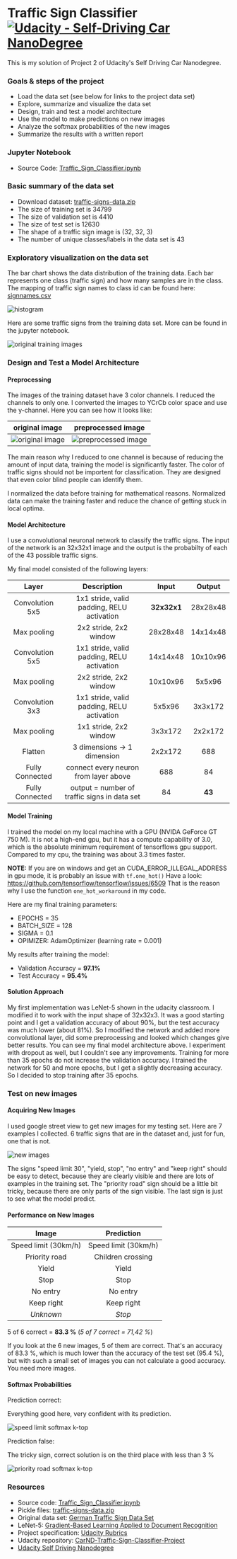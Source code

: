 # Traffic Sign Classifier [![Udacity - Self-Driving Car NanoDegree](https://s3.amazonaws.com/udacity-sdc/github/shield-carnd.svg)](http://www.udacity.com/drive)

This is my solution of Project 2 of Udacity's Self Driving Car Nanodegree.  

### Goals & steps of the project
* Load the data set (see below for links to the project data set)
* Explore, summarize and visualize the data set
* Design, train and test a model architecture
* Use the model to make predictions on new images
* Analyze the softmax probabilities of the new images
* Summarize the results with a written report

### Jupyter Notebook

* Source Code: [Traffic_Sign_Classifier.ipynb](./Traffic_Sign_Classifier.ipynb)

### Basic summary of the data set

* Download dataset: [traffic-signs-data.zip](https://d17h27t6h515a5.cloudfront.net/topher/2017/February/5898cd6f_traffic-signs-data/traffic-signs-data.zip)
* The size of training set is 34799
* The size of validation set is 4410
* The size of test set is 12630
* The shape of a traffic sign image is (32, 32, 3)
* The number of unique classes/labels in the data set is 43

### Exploratory visualization on the data set

The bar chart shows the data distribution of the training data. Each bar represents one class (traffic sign) and how many samples are in the class. The mapping of traffic sign names to class id can be found here: [signnames.csv](./signnames.csv)

![histogram](./images/histogram.png "histogram")

Here are some traffic signs from the training data set. More can be found in the jupyter notebook.

![original training images](./images/training_data_raw.jpg "original training images")

### Design and Test a Model Architecture

#### Preprocessing

The images of the training dataset have 3 color channels. I reduced the channels to only one. I converted the images to YCrCb color space and use the y-channel. Here you can see how it looks like:

|original image|preprocessed image
|----|----|
|![original image](./images/original_image.png "original image")|![preprocessed  image](./images/preprocessed_image.png "preprocessed image")|

The main reason why I reduced to one channel is because of reducing the amount of input data, training the model is significantly faster. The color of traffic signs should not be importent for classification. They are designed that even color blind people can identify them.

I normalized the data before training for mathematical reasons. Normalized data can make the training faster and reduce the chance of getting stuck in local optima.

#### Model Architecture
 
 I use a convolutional neuronal network to classify the traffic signs. The input of the network is an 32x32x1 image and the output is the probabilty of each of the 43 possible traffic signs.
 
 My final model consisted of the following layers:

| Layer         		|     Description	        					| Input |Output| 
|:---------------------:|:---------------------------------------------:| :----:|:-----:|
| Convolution 5x5     	| 1x1 stride, valid padding, RELU activation 	|**32x32x1**|28x28x48|
| Max pooling			| 2x2 stride, 2x2 window						|28x28x48|14x14x48|
| Convolution 5x5 	    | 1x1 stride, valid padding, RELU activation 	|14x14x48|10x10x96|
| Max pooling			| 2x2 stride, 2x2 window	   					|10x10x96|5x5x96|
| Convolution 3x3 		| 1x1 stride, valid padding, RELU activation    |5x5x96|3x3x172|
| Max pooling			| 1x1 stride, 2x2 window        				|3x3x172|2x2x172|
| Flatten				| 3 dimensions -> 1 dimension					|2x2x172| 688|
| Fully Connected | connect every neuron from layer above			|688|84|
| Fully Connected | output = number of traffic signs in data set	|84|**43**|

#### Model Training

I trained the model on my local machine with a GPU (NVIDA GeForce GT 750 M). It is not a high-end gpu, but it has a compute capability of 3.0, which is the absolute minimum requirement of tensorflows gpu support. Compared to my cpu, the training was about 3.3 times faster.

**NOTE:** If you are on windows and get an CUDA_ERROR_ILLEGAL_ADDRESS in gpu mode, it is probably an issue with ```tf.one_hot()``` Have a look: https://github.com/tensorflow/tensorflow/issues/6509 That is the reason why I use the function ```one_hot_workaround``` in my code.

Here are my final training parameters:
* EPOCHS = 35
* BATCH_SIZE = 128
* SIGMA = 0.1
* OPIMIZER: AdamOptimizer (learning rate = 0.001)

My results after training the model:
* Validation Accuracy = **97.1%**
* Test Accuracy = **95.4%**

#### Solution Approach

My first implementation was LeNet-5 shown in the udacity classroom. I modified it to work with the input shape of 32x32x3. It was a good starting point and I get a validation accuracy of about 90%, but the test accuracy was much lower (about 81%). So I modified the network and added more convolutional layer, did some preprocessing and looked which changes give better results. You can see my final model architecture above. I experiment with dropout as well, but I couldn't see any improvements. Training for more than 35 epochs do not increase the validation accuracy. I trained the network for 50 and more epochs, but I get a slightly decreasing accuracy. So I decided to stop training after 35 epochs.

### Test on new images

#### Acquiring New Images

I used google street view to get new images for my testing set. Here are 7 examples I collected. 6 traffic signs that are in the dataset and, just for fun, one that is not.

![new images](./images/new_images.png "new images")

The signs "speed limit 30", "yield, stop", "no entry" and "keep right" should be easy to detect, because they are clearly visible and there are lots of examples in the training set. The "priority road" sign should be a little bit tricky, because there are only parts of the sign visible. The last sign is just to see what the model predict.

#### Performance on New Images

| Image			        |     Prediction		| 
|:---------------------:|:---------------------:| 
| Speed limit (30km/h)  | Speed limit (30km/h)  | 
| Priority road   		| Children crossing 	|
| Yield			| Yield					|
| Stop		| Stop					|
| No entry		| No entry  |
| Keep right | Keep right |
| *Unknown* | *Stop* |

5 of 6 correct = **83.3 %** (*5 of 7 correct = 71,42 %*)

If you look at the 6 new images, 5 of them are correct. That's an accuracy of 83.3 %, which is much lower than the accuracy of the test set (95.4 %), but with such a small set of images you can not calculate a good accuracy. You need more images.

#### Softmax Probabilities

Prediction correct:

Everything good here, very confident with its prediction.

![speed limit softmax k-top](./images/speed_limit_k_top.png "speed limit softmax k-top")

Prediction false:

The tricky sign, correct solution is on the third place with less than 3 %

![priority road softmax k-top](./images/priority_road_k_top.png "priority road softmax k-top")



### Resources
* Source code: [Traffic_Sign_Classifier.ipynb](./Traffic_Sign_Classifier.ipynb)
* Pickle files: [traffic-signs-data.zip](https://d17h27t6h515a5.cloudfront.net/topher/2017/February/5898cd6f_traffic-signs-data/traffic-signs-data.zip)
* Original data set: [German Traffic Sign Data Set](http://benchmark.ini.rub.de/?section=gtsrb&subsection=dataset)
* LeNet-5: [Gradient-Based Learning Applied to Document Recognition](http://yann.lecun.com/exdb/publis/pdf/lecun-01a.pdf)
* Project specification: [Udacity Rubrics](https://review.udacity.com/#!/rubrics/481/view)
* Udacity repository: [CarND-Traffic-Sign-Classifier-Project](https://github.com/udacity/CarND-Traffic-Sign-Classifier-Project)
* [Udacity Self Driving Nanodegree](http://www.udacity.com/drive)
